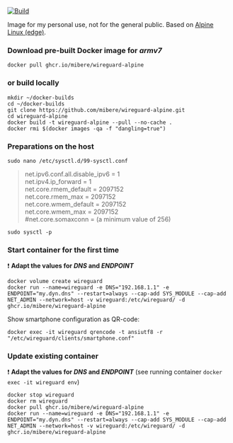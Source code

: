 [![Build](https://github.com/mibere/wireguard-alpine/actions/workflows/publish-image.yml/badge.svg?branch=main)](https://github.com/mibere/wireguard-alpine/actions/workflows/publish-image.yml)

Image for my personal use, not for the general public. Based on [Alpine Linux (edge)](https://www.alpinelinux.org/).

### Download pre-built Docker image for _armv7_
```
docker pull ghcr.io/mibere/wireguard-alpine
```

### or build locally
```
mkdir ~/docker-builds
cd ~/docker-builds
git clone https://github.com/mibere/wireguard-alpine.git
cd wireguard-alpine
docker build -t wireguard-alpine --pull --no-cache .
docker rmi $(docker images -qa -f "dangling=true")
```

### Preparations on the host
```
sudo nano /etc/sysctl.d/99-sysctl.conf
```

> net.ipv6.conf.all.disable_ipv6 = 1  
> net.ipv4.ip_forward = 1  
> net.core.rmem_default = 2097152  
> net.core.rmem_max = 2097152  
> net.core.wmem_default = 2097152  
> net.core.wmem_max = 2097152  
> #net.core.somaxconn = (a minimum value of 256)

```
sudo sysctl -p
```

### Start container for the first time
:exclamation: **Adapt the values for _DNS_ and _ENDPOINT_**

```
docker volume create wireguard
docker run --name=wireguard -e DNS="192.168.1.1" -e ENDPOINT="my.dyn.dns" --restart=always --cap-add SYS_MODULE --cap-add NET_ADMIN --network=host -v wireguard:/etc/wireguard/ -d ghcr.io/mibere/wireguard-alpine
```

Show smartphone configuration as QR-code:
```
docker exec -it wireguard qrencode -t ansiutf8 -r "/etc/wireguard/clients/smartphone.conf"
```

### Update existing container
:exclamation: **Adapt the values for _DNS_ and _ENDPOINT_** (see running container `docker exec -it wireguard env`)

```
docker stop wireguard
docker rm wireguard
docker pull ghcr.io/mibere/wireguard-alpine
docker run --name=wireguard -e DNS="192.168.1.1" -e ENDPOINT="my.dyn.dns" --restart=always --cap-add SYS_MODULE --cap-add NET_ADMIN --network=host -v wireguard:/etc/wireguard/ -d ghcr.io/mibere/wireguard-alpine
```
